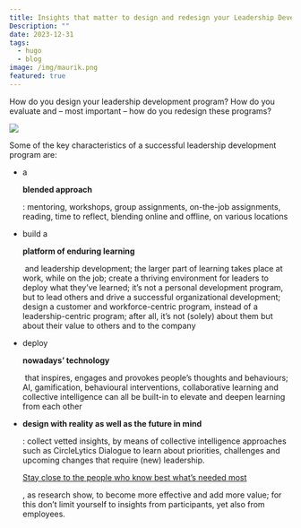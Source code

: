 ```yaml
---
title: Insights that matter to design and redesign your Leadership Development Program
Description: ""
date: 2023-12-31
tags:
  - hugo
  - blog
image: /img/maurik.png
featured: true
---
```

How do you design your leadership development program? How do you evaluate and – most important – how do you redesign these programs?

![](/img/maurik.png)

Some of the key characteristics of a successful leadership development program are:

* a 

  **blended approach**

  : mentoring, workshops, group assignments, on-the-job assignments, reading, time to reflect, blending online and offline, on various locations
* build a 

  **platform of enduring learning**

   and leadership development; the larger part of learning takes place at work, while on the job; create a thriving environment for leaders to deploy what they’ve learned; it’s not a personal development program, but to lead others and drive a successful organizational development; design a customer and workforce-centric program, instead of a leadership-centric program; after all, it’s not (solely) about them but about their value to others and to the company
* deploy 

  **nowadays’ technology**

   that inspires, engages and provokes people’s thoughts and behaviours; AI, gamification, behavioural interventions, collaborative learning and collective intelligence can all be built-in to elevate and deepen learning from each other
* **design with reality as well as the future in mind**

  : collect vetted insights, by means of collective intelligence approaches such as CircleLytics Dialogue to learn about priorities, challenges and upcoming changes that require (new) leadership. 

  [Stay close to the people who know best what’s needed most](https://www.linkedin.com/feed/update/urn:li:activity:7151262609755807744/)

  , as research show, to become more effective and add more value; for this don’t limit yourself to insights from participants, yet also from employees.
